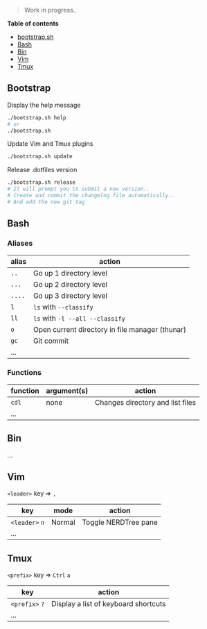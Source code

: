 > Work in progress..

__Table of contents__

- [bootstrap.sh](#bootstrap.sh)
- [Bash](#bash)
- [Bin](#bin)
- [Vim](#vim)
- [Tmux](#tmux)

## Bootstrap

Display the help message
```bash
./bootstrap.sh help
# or
./bootstrap.sh
```
Update Vim and Tmux plugins
```bash
./bootstrap.sh update
```
Release .dotfiles version
```bash
./bootstrap.sh release
# It will prompt you to submit a new version..
# Create and commit the changelog file automatically..
# And add the new git tag
```

## Bash

### Aliases

| alias  | action                                          |
| ------ | ------                                          |
| `..`   | Go up 1 directory level                         |
| `...`  | Go up 2 directory level                         |
| `....` | Go up 3 directory level                         |
| `l`    | `ls` with `--classify`                          |
| `ll`   | `ls` with `-l --all --classify`                 |
| `o`    | Open current directory in file manager (thunar) |
| `gc`   | Git commit                                      |
| ...    |                                                 |

### Functions

| function | argument(s) | action                           |
| ------   | ------      | ------                           |
| `cdl`    | none        | Changes directory and list files |
| ...      |             |                                  |

## Bin

...

## Vim

`<leader>` key => `,`

| key            | mode        | action               |
| ------         | ----------- | ------               |
| `<leader>` `n` | Normal      | Toggle NERDTree pane |
| ...            |             |                      |

## Tmux

`<prefix>` key => `Ctrl` `a`

| key            | action                               |
| ------         | ------                               |
| `<prefix>` `?` | Display a list of keyboard shortcuts |
| ...            |                                      |
